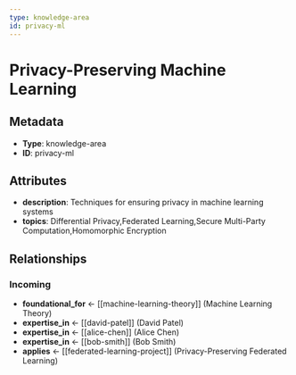```yaml
---
type: knowledge-area
id: privacy-ml
---
```


# Privacy-Preserving Machine Learning

## Metadata

- **Type**: knowledge-area
- **ID**: privacy-ml

## Attributes

- **description**: Techniques for ensuring privacy in machine learning systems
- **topics**: Differential Privacy,Federated Learning,Secure Multi-Party Computation,Homomorphic Encryption

## Relationships

### Incoming

- **foundational_for** ← [[machine-learning-theory]] (Machine Learning Theory)
- **expertise_in** ← [[david-patel]] (David Patel)
- **expertise_in** ← [[alice-chen]] (Alice Chen)
- **expertise_in** ← [[bob-smith]] (Bob Smith)
- **applies** ← [[federated-learning-project]] (Privacy-Preserving Federated Learning)


